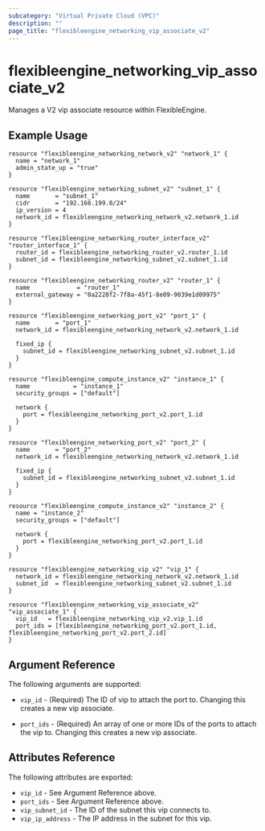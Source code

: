 ```yaml
---
subcategory: "Virtual Private Cloud (VPC)"
description: ""
page_title: "flexibleengine_networking_vip_associate_v2"
---
```


# flexibleengine_networking_vip_associate_v2

Manages a V2 vip associate resource within FlexibleEngine.

## Example Usage

```hcl
resource "flexibleengine_networking_network_v2" "network_1" {
  name = "network_1"
  admin_state_up = "true"
}

resource "flexibleengine_networking_subnet_v2" "subnet_1" {
  name       = "subnet_1"
  cidr       = "192.168.199.0/24"
  ip_version = 4
  network_id = flexibleengine_networking_network_v2.network_1.id
}

resource "flexibleengine_networking_router_interface_v2" "router_interface_1" {
  router_id = flexibleengine_networking_router_v2.router_1.id
  subnet_id = flexibleengine_networking_subnet_v2.subnet_1.id
}

resource "flexibleengine_networking_router_v2" "router_1" {
  name             = "router_1"
  external_gateway = "0a2228f2-7f8a-45f1-8e09-9039e1d09975"
}

resource "flexibleengine_networking_port_v2" "port_1" {
  name       = "port_1"
  network_id = flexibleengine_networking_network_v2.network_1.id

  fixed_ip {
    subnet_id = flexibleengine_networking_subnet_v2.subnet_1.id
  }
}

resource "flexibleengine_compute_instance_v2" "instance_1" {
  name            = "instance_1"
  security_groups = ["default"]

  network {
    port = flexibleengine_networking_port_v2.port_1.id
  }
}

resource "flexibleengine_networking_port_v2" "port_2" {
  name       = "port_2"
  network_id = flexibleengine_networking_network_v2.network_1.id

  fixed_ip {
    subnet_id = flexibleengine_networking_subnet_v2.subnet_1.id
  }
}

resource "flexibleengine_compute_instance_v2" "instance_2" {
  name = "instance_2"
  security_groups = ["default"]

  network {
    port = flexibleengine_networking_port_v2.port_1.id
  }
}

resource "flexibleengine_networking_vip_v2" "vip_1" {
  network_id = flexibleengine_networking_network_v2.network_1.id
  subnet_id  = flexibleengine_networking_subnet_v2.subnet_1.id
}

resource "flexibleengine_networking_vip_associate_v2" "vip_associate_1" {
  vip_id   = flexibleengine_networking_vip_v2.vip_1.id
  port_ids = [flexibleengine_networking_port_v2.port_1.id, flexibleengine_networking_port_v2.port_2.id]
}
```

## Argument Reference

The following arguments are supported:

* `vip_id` - (Required) The ID of vip to attach the port to.
    Changing this creates a new vip associate.

* `port_ids` - (Required) An array of one or more IDs of the ports to attach the vip to.
    Changing this creates a new vip associate.

## Attributes Reference

The following attributes are exported:

* `vip_id` - See Argument Reference above.
* `port_ids` - See Argument Reference above.
* `vip_subnet_id` - The ID of the subnet this vip connects to.
* `vip_ip_address` - The IP address in the subnet for this vip.

